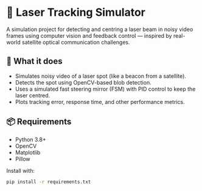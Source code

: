 # 🔭 Laser Tracking Simulator

A simulation project for detecting and centring a laser beam in noisy video frames using computer vision and feedback control — inspired by real-world satellite optical communication challenges.

## 🚀 What it does
- Simulates noisy video of a laser spot (like a beacon from a satellite).
- Detects the spot using OpenCV-based blob detection.
- Uses a simulated fast steering mirror (FSM) with PID control to keep the laser centred.
- Plots tracking error, response time, and other performance metrics.

## 📦 Requirements
- Python 3.8+
- OpenCV
- Matplotlib
- Pillow

Install with:
```bash
pip install -r requirements.txt

